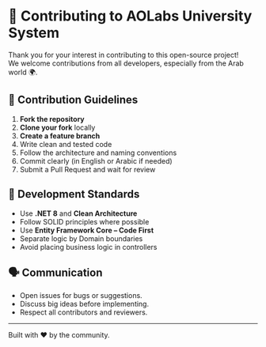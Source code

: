 ﻿# 🤝 Contributing to AOLabs University System

Thank you for your interest in contributing to this open-source project!  
We welcome contributions from all developers, especially from the Arab world 🌍.

## 📌 Contribution Guidelines

1. **Fork the repository**
2. **Clone your fork** locally
3. **Create a feature branch**
4. Write clean and tested code
5. Follow the architecture and naming conventions
6. Commit clearly (in English or Arabic if needed)
7. Submit a Pull Request and wait for review

## 🧱 Development Standards

- Use **.NET 8** and **Clean Architecture**
- Follow SOLID principles where possible
- Use **Entity Framework Core – Code First**
- Separate logic by Domain boundaries
- Avoid placing business logic in controllers

## 🗣 Communication

- Open issues for bugs or suggestions.
- Discuss big ideas before implementing.
- Respect all contributors and reviewers.

---

Built with ❤️ by the community.
